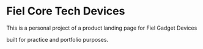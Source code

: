 # Fiel Core Tech Devices

This is a personal project of a product landing page for Fiel Gadget Devices

built for practice and portfolio purposes.
